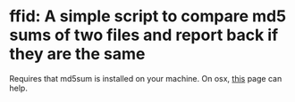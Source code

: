 # ffid: A simple script to compare md5 sums of two files and report back if they are the same

Requires that md5sum is installed on your machine. On osx,
[this](https://raamdev.com/2008/howto-install-md5sum-sha1sum-on-mac-os-x/ "You
will be redirected shortly, and you have a backpfeifengesicht.") page can help.
